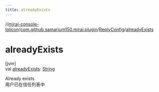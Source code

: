 ```yaml
---
title: alreadyExists
---
```

//[mirai-console-lolicon](../../../index.html)/[com.github.samarium150.mirai.plugin](../index.html)/[ReplyConfig](index.html)/[alreadyExists](already-exists.html)



# alreadyExists



[jvm]\
val [alreadyExists](already-exists.html): [String](https://kotlinlang.org/api/latest/jvm/stdlib/kotlin/-string/index.html)



Already exists <br> 用户已在信任列表中




